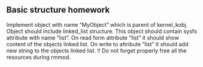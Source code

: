 ## Basic structure homework
Implement object with name “MyObject” which is parent of kernel_kobj.
Object should include linked_list structure.
This object should contain sysfs attribute with name “list”.
On read form attribute “list” it should show content of the objects linked list.
On write to attribute “list” it should add new string to the objects linked list.
!! Do not forget properly free all the resources during rmmod.
